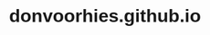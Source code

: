 <html lang="en-US">
<head>
<meta charset="utf-8">
<meta name="viewport" content="width=device-width,minimum-scale=1,initial-scale=1">
  <title>donvoorhies.github.io</title>
<style>
*{font: 16px Arial, Sans-Serif, Serif}
header h1{font-size:2em; font-weight:700}
</style>
</head>
<body>
<main>
<header>
<h1>donvoorhies.github.io</h1>
</header>
</main>
</body>
</html>
